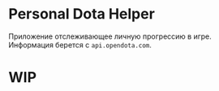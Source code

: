 # Personal Dota Helper

Приложение отслеживающее личную прогрессию в игре.  
Информация берется с `api.opendota.com`.

# WIP
